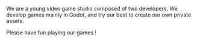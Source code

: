 We are a young video game studio composed of two developers.
We develop games mainly in Godot, and try our best to create our own private assets.

Please have fun playing our games !
